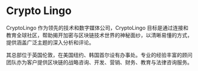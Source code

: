 # 

# Crypto Lingo

CryptoLingo 作为领先的技术和数字媒体公司，CryptoLingo 目标是通过连接和教育全球社区，帮助揭开加密与区块链技术世界的神秘面纱，以清晰易懂的方式，提供涵盖广泛主题的深入分析和评论。

其总部位于英国伦敦，在美国纽约、韩国首尔设有办事处。专业的经验丰富的顾问团队亦为客户提供区块链的战略咨询、开发、营销、财务、教育与法律咨询服务。

